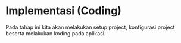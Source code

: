 # Implementasi (Coding) #

Pada tahap ini kita akan melakukan setup project, konfigurasi project beserta melakukan koding pada aplikasi.
